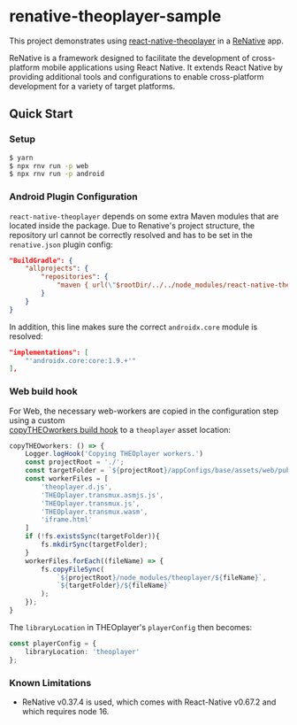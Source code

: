 # renative-theoplayer-sample

This project demonstrates using [react-native-theoplayer](https://github.com/THEOplayer/react-native-theoplayer) 
in a [ReNative](https://renative.org/) app.

ReNative is a framework designed to facilitate the development of cross-platform mobile applications using 
React Native. It extends React Native by providing additional tools and configurations to enable 
cross-platform development for a variety of target platforms.

## Quick Start

### Setup

```bash
$ yarn
$ npx rnv run -p web
$ npx rnv run -p android
```

### Android Plugin Configuration

`react-native-theoplayer` depends on some extra Maven modules that are
located inside the package. Due to Renative's project structure, the repository
url cannot be correctly resolved and has to be set in the `renative.json`
plugin config:

```json
"BuildGradle": {
    "allprojects": {
        "repositories": {
            "maven { url(\"$rootDir/../../node_modules/react-native-theoplayer/android/local\") }": true
        }
    }
}
```

In addition, this line makes sure the correct `androidx.core` module is resolved:
```json
"implementations": [
    "'androidx.core:core:1.9.+'"
],
```

### Web build hook

For Web, the necessary web-workers are copied in the configuration step using a custom  
[copyTHEOworkers build hook](./buildHooks/src/index.js) to a `theoplayer` asset location:

```typescript
copyTHEOworkers: () => {
    Logger.logHook('Copying THEOplayer workers.')
    const projectRoot = './';
    const targetFolder = `${projectRoot}/appConfigs/base/assets/web/public/theoplayer`;
    const workerFiles = [
        'theoplayer.d.js',
        'THEOplayer.transmux.asmjs.js',
        'THEOplayer.transmux.js',
        'THEOplayer.transmux.wasm',
        'iframe.html'
    ]
    if (!fs.existsSync(targetFolder)){
        fs.mkdirSync(targetFolder);
    }
    workerFiles.forEach((fileName) => {
        fs.copyFileSync(
            `${projectRoot}/node_modules/theoplayer/${fileName}`,
            `${targetFolder}/${fileName}`
        );
    });
}
```

The `libraryLocation` in THEOplayer's `playerConfig` then becomes:

```typescript
const playerConfig = {
    libraryLocation: 'theoplayer'
};
```

### Known Limitations

- ReNative v0.37.4 is used, which comes with React-Native v0.67.2 and which requires node 16.
